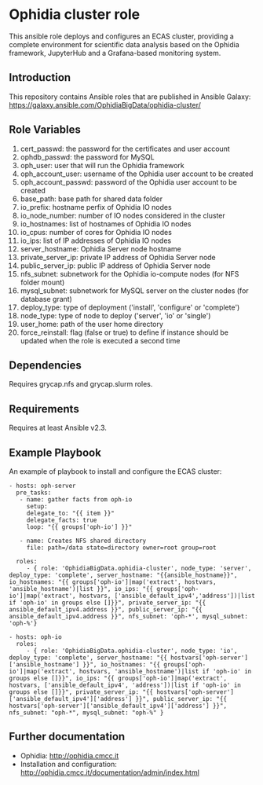 Ophidia cluster role
====================

This ansible role deploys and configures an ECAS cluster, providing a complete environment for scientific data analysis based on the Ophidia framework, JupyterHub and a Grafana-based monitoring system.

Introduction
------------

This repository contains Ansible roles that are published in
Ansible Galaxy: https://galaxy.ansible.com/OphidiaBigData/ophidia-cluster/

Role Variables
--------------

1. cert_passwd: the password for the certificates and user account
2. ophdb_passwd: the password for MySQL
3. oph_user: user that will run the Ophidia framework
4. oph_account_user: username of the Ophidia user account to be created
5. oph_account_passwd: password of the Ophidia user account to be created
6. base_path: base path for shared data folder
7. io_prefix: hostname perfix of Ophidia IO nodes
8. io_node_number: number of IO nodes considered in the cluster
9. io_hostnames: list of hostnames of Ophidia IO nodes
10. io_cpus: number of cores for Ophidia IO nodes 
11. io_ips: list of IP addresses of Ophidia IO nodes
12. server_hostname: Ophidia Server node hostname
13. private_server_ip: private IP address of Ophidia Server node
14. public_server_ip: public IP address of Ophidia Server node
15. nfs_subnet: subnetwork for the Ophidia io-compute nodes (for NFS folder mount)
16. mysql_subnet: subnetwork for MySQL server on the cluster nodes (for database grant)
17. deploy_type: type of deployment ('install', 'configure' or 'complete')
18. node_type: type of node to deploy ('server', 'io' or 'single')
19. user_home: path of the user home directory
20. force_reinstall: flag (false or true) to define if instance should be updated when the role is executed a second time

Dependencies
------------

Requires grycap.nfs and grycap.slurm roles.

Requirements
------------

Requires at least Ansible v2.3.

Example Playbook
----------------

An example of playbook to install and configure the ECAS cluster:

```
- hosts: oph-server
  pre_tasks:
   - name: gather facts from oph-io
     setup:
     delegate_to: "{{ item }}"
     delegate_facts: true
     loop: "{{ groups['oph-io'] }}"

   - name: Creates NFS shared directory
     file: path=/data state=directory owner=root group=root

  roles:
     - { role: 'OphidiaBigData.ophidia-cluster', node_type: 'server', deploy_type: 'complete', server_hostname: "{{ansible_hostname}}", io_hostnames: "{{ groups['oph-io']|map('extract', hostvars, 'ansible_hostname')|list }}", io_ips: "{{ groups['oph-io']|map('extract', hostvars, ['ansible_default_ipv4','address'])|list if 'oph-io' in groups else []}}", private_server_ip: "{{ ansible_default_ipv4.address }}", public_server_ip: "{{ ansible_default_ipv4.address }}", nfs_subnet: 'oph-*', mysql_subnet: 'oph-%'}

- hosts: oph-io
  roles:
     - { role: 'OphidiaBigData.ophidia-cluster', node_type: 'io', deploy_type: 'complete', server_hostname: "{{ hostvars['oph-server']['ansible_hostname'] }}", io_hostnames: "{{ groups['oph-io']|map('extract', hostvars, 'ansible_hostname')|list if 'oph-io' in groups else []}}", io_ips: "{{ groups['oph-io']|map('extract', hostvars, ['ansible_default_ipv4', 'address'])|list if 'oph-io' in groups else []}}", private_server_ip: "{{ hostvars['oph-server']['ansible_default_ipv4']['address'] }}", public_server_ip: "{{ hostvars['oph-server']['ansible_default_ipv4']['address'] }}", nfs_subnet: "oph-*", mysql_subnet: "oph-%" }
```

Further documentation
---------------------

* Ophidia: http://ophidia.cmcc.it
* Installation and configuration: http://ophidia.cmcc.it/documentation/admin/index.html

